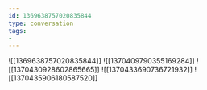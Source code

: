```yaml
---
id: 1369638757020835844
type: conversation
tags:
- 
---
```

![[1369638757020835844]]
![[1370409790355169284]]
![[1370430928602865665]]
![[1370433690736721932]]
![[1370435906180587520]]


